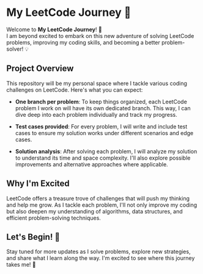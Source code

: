 # My LeetCode Journey 🚀

Welcome to **My LeetCode Journey**! 🎉  
I am beyond excited to embark on this new adventure of solving LeetCode problems, improving my coding skills, and becoming a better problem-solver! 💡

## Project Overview

This repository will be my personal space where I tackle various coding challenges on LeetCode. Here's what you can expect:

- **One branch per problem**: To keep things organized, each LeetCode problem I work on will have its own dedicated branch. This way, I can dive deep into each problem individually and track my progress.
  
- **Test cases provided**: For every problem, I will write and include test cases to ensure my solution works under different scenarios and edge cases.
  
- **Solution analysis**: After solving each problem, I will analyze my solution to understand its time and space complexity. I'll also explore possible improvements and alternative approaches where applicable.

## Why I'm Excited

LeetCode offers a treasure trove of challenges that will push my thinking and help me grow. As I tackle each problem, I'll not only improve my coding but also deepen my understanding of algorithms, data structures, and efficient problem-solving techniques.

## Let's Begin! 🌟

Stay tuned for more updates as I solve problems, explore new strategies, and share what I learn along the way. I'm excited to see where this journey takes me! 🚀
